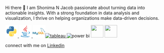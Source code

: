 Hi there 👋 
I am Shonima N Jacob passionate about turning data into actionable insights. With a strong foundation in data analysis and visualization, I thrive on helping organizations make data-driven decisions.


 </a> <a href="https://www.python.org" target="_blank" rel="noreferrer"> <img src="https://raw.githubusercontent.com/devicons/devicon/master/icons/python/python-original.svg" alt="python" width="40" height="40"/> </a> <a href="https://www.java.com" target="_blank" rel="noreferrer"> <img src="https://raw.githubusercontent.com/devicons/devicon/master/icons/java/java-original.svg" alt="java" width="40" height="40"/> </a><a href="https://www.mysql.com/" target="_blank" rel="noreferrer"> <img src="https://raw.githubusercontent.com/devicons/devicon/master/icons/mysql/mysql-original-wordmark.svg" alt="mysql" width="40" height="40"/><img src="https://github.com/simple-icons/simple-icons/blob/develop/icons/tableau.svg" alt="tableau" width="40" height="40" colour="blue"/> </a><img src="https://github.com/user-attachments/assets/fbca71c2-6550-409c-a1e4-489054eb3019" target="_blank" alt="power bi" width="40" height="40"> <img src="https://github.com/user-attachments/assets/a52abd60-743b-4d09-93de-0ba2dc223b77" width="40" height="40">
<img src="https://github.com/user-attachments/assets/f60744ef-6645-43dd-9f48-40231c372b76" width="40" height="40">








connect with me on <a href="https://www.linkedin.com/in/shonima-jacob/">Linkedin</a>

</p><p align="left">



